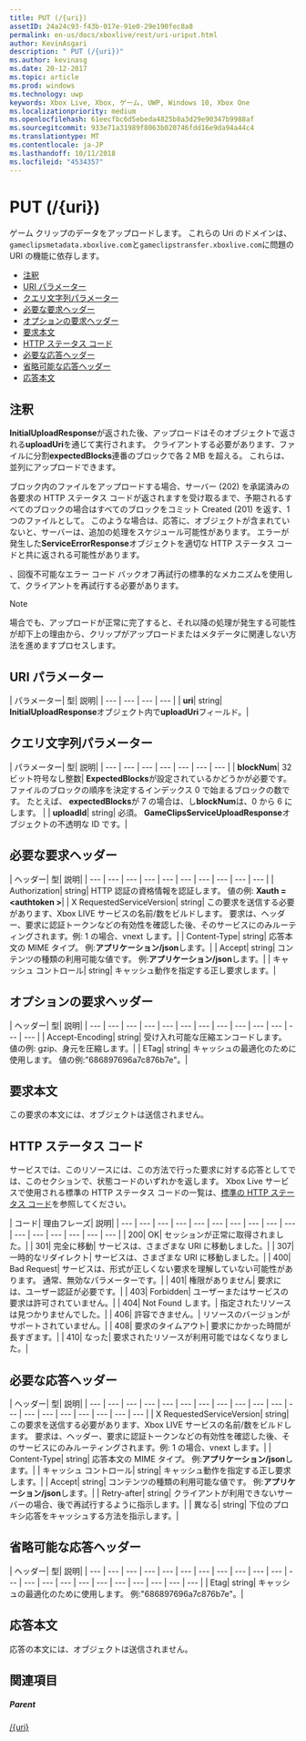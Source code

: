 ```yaml
---
title: PUT (/{uri})
assetID: 24a24c93-f43b-017e-91e0-29e190fec8a8
permalink: en-us/docs/xboxlive/rest/uri-uriput.html
author: KevinAsgari
description: " PUT (/{uri})"
ms.author: kevinasg
ms.date: 20-12-2017
ms.topic: article
ms.prod: windows
ms.technology: uwp
keywords: Xbox Live, Xbox, ゲーム, UWP, Windows 10, Xbox One
ms.localizationpriority: medium
ms.openlocfilehash: 61eecfbc6d5ebeda4825b8a3d29e90347b9988af
ms.sourcegitcommit: 933e71a31989f8063b020746fdd16e9da94a44c4
ms.translationtype: MT
ms.contentlocale: ja-JP
ms.lasthandoff: 10/11/2018
ms.locfileid: "4534357"
---
```

# <a name="put-uri"></a>PUT (/{uri})
ゲーム クリップのデータをアップロードします。
これらの Uri のドメインは、`gameclipsmetadata.xboxlive.com`と`gameclipstransfer.xboxlive.com`に問題の URI の機能に依存します。

  * [注釈](#ID4EX)
  * [URI パラメーター](#ID4EQB)
  * [クエリ文字列パラメーター](#ID4ERC)
  * [必要な要求ヘッダー](#ID4EBE)
  * [オプションの要求ヘッダー](#ID4ENG)
  * [要求本文](#ID4EWH)
  * [HTTP ステータス コード](#ID4ECAAC)
  * [必要な応答ヘッダー](#ID4EYEAC)
  * [省略可能な応答ヘッダー](#ID4ELHAC)
  * [応答本文](#ID4ELIAC)

<a id="ID4EX"></a>


## <a name="remarks"></a>注釈

**InitialUploadResponse**が返された後、アップロードはそのオブジェクトで返される**uploadUri**を通じて実行されます。 クライアントする必要があります、ファイルに分割**expectedBlocks**連番のブロックで各 2 MB を超える。 これらは、並列にアップロードできます。

ブロック内のファイルをアップロードする場合、サーバー (202) を承諾済みの各要求の HTTP ステータス コードが返されますを受け取るまで、予期されるすべてのブロックの場合はすべてのブロックをコミット Created (201) を返す、1 つのファイルとして。 このような場合は、応答に、オブジェクトが含まれていないと、サーバーは、追加の処理をスケジュール可能性があります。 エラーが発生した**ServiceErrorResponse**オブジェクトを適切な HTTP ステータス コードと共に返される可能性があります。

、回復不可能なエラー コード バックオフ再試行の標準的なメカニズムを使用して、クライアントを再試行する必要があります。

> [!NOTE] 
> 場合でも、アップロードが正常に完了すると、それ以降の処理が発生する可能性が却下上の理由から、クリップがアップロードまたはメタデータに関連しない方法を進めますプロセスします。


<a id="ID4EQB"></a>


## <a name="uri-parameters"></a>URI パラメーター

| パラメーター| 型| 説明|
| --- | --- | --- | --- |
| <b>uri</b>| string| <b>InitialUploadResponse</b>オブジェクト内で<b>uploadUri</b>フィールド。|

<a id="ID4ERC"></a>


## <a name="query-string-parameters"></a>クエリ文字列パラメーター

| パラメーター| 型| 説明|
| --- | --- | --- | --- | --- | --- | --- |
| <b>blockNum</b>| 32 ビット符号なし整数| <b>ExpectedBlocks</b>が設定されているかどうかが必要です。 ファイルのブロックの順序を決定するインデックス 0 で始まるブロックの数です。 たとえば、 <b>expectedBlocks</b>が 7 の場合は、し<b>blockNum</b>は、0 から 6 にします。 |
| <b>uploadId</b>| string| 必須。 <b>GameClipsServiceUploadResponse</b>オブジェクトの不透明な ID です。|

<a id="ID4EBE"></a>


## <a name="required-request-headers"></a>必要な要求ヘッダー

| ヘッダー| 型| 説明|
| --- | --- | --- | --- | --- | --- | --- | --- | --- | --- |
| Authorization| string| HTTP 認証の資格情報を認証します。 値の例: <b>Xauth =&lt;authtoken ></b>|
| X RequestedServiceVersion| string| この要求を送信する必要があります、Xbox LIVE サービスの名前/数をビルドします。 要求は、ヘッダー、要求に認証トークンなどの有効性を確認した後、そのサービスにのみルーティングされます。例: 1 の場合、vnext します。|
| Content-Type| string| 応答本文の MIME タイプ。 例:<b>アプリケーション/json</b>します。|
| Accept| string| コンテンツの種類の利用可能な値です。 例:<b>アプリケーション/json</b>します。|
| キャッシュ コントロール| string| キャッシュ動作を指定する正し要求します。|

<a id="ID4ENG"></a>


## <a name="optional-request-headers"></a>オプションの要求ヘッダー

| ヘッダー| 型| 説明|
| --- | --- | --- | --- | --- | --- | --- | --- | --- | --- | --- | --- | --- |
| Accept-Encoding| string| 受け入れ可能な圧縮エンコードします。 値の例: gzip、身元を圧縮します。|
| ETag| string| キャッシュの最適化のために使用します。 値の例:"686897696a7c876b7e"。|

<a id="ID4EWH"></a>


## <a name="request-body"></a>要求本文

この要求の本文には、オブジェクトは送信されません。

<a id="ID4ECAAC"></a>


## <a name="http-status-codes"></a>HTTP ステータス コード

サービスでは、このリソースには、この方法で行った要求に対する応答としてでは、このセクションで、状態コードのいずれかを返します。 Xbox Live サービスで使用される標準の HTTP ステータス コードの一覧は、[標準の HTTP ステータス コード](../../additional/httpstatuscodes.md)を参照してください。

| コード| 理由フレーズ| 説明|
| --- | --- | --- | --- | --- | --- | --- | --- | --- | --- | --- | --- | --- | --- | --- | --- |
| 200| OK| セッションが正常に取得されました。|
| 301| 完全に移動| サービスは、さまざまな URI に移動しました。|
| 307| 一時的なリダイレクト| サービスは、さまざまな URI に移動しました。|
| 400| Bad Request| サービスは、形式が正しくない要求を理解していない可能性があります。 通常、無効なパラメーターです。|
| 401| 権限がありません| 要求には、ユーザー認証が必要です。|
| 403| Forbidden| ユーザーまたはサービスの要求は許可されていません。|
| 404| Not Found します。| 指定されたリソースは見つかりませんでした。|
| 406| 許容できません。| リソースのバージョンがサポートされていません。|
| 408| 要求のタイムアウト| 要求にかかった時間が長すぎます。|
| 410| なった| 要求されたリソースが利用可能ではなくなりました。|

<a id="ID4EYEAC"></a>


## <a name="required-response-headers"></a>必要な応答ヘッダー

| ヘッダー| 型| 説明|
| --- | --- | --- | --- | --- | --- | --- | --- | --- | --- | --- | --- | --- | --- | --- | --- | --- | --- | --- |
| X RequestedServiceVersion| string| この要求を送信する必要があります、Xbox LIVE サービスの名前/数をビルドします。 要求は、ヘッダー、要求に認証トークンなどの有効性を確認した後、そのサービスにのみルーティングされます。例: 1 の場合、vnext します。|
| Content-Type| string| 応答本文の MIME タイプ。 例:<b>アプリケーション/json</b>します。|
| キャッシュ コントロール| string| キャッシュ動作を指定する正し要求します。|
| Accept| string| コンテンツの種類の利用可能な値です。 例:<b>アプリケーション/json</b>します。|
| Retry-after| string| クライアントが利用できないサーバーの場合、後で再試行するように指示します。|
| 異なる| string| 下位のプロキシ応答をキャッシュする方法を指示します。|

<a id="ID4ELHAC"></a>


## <a name="optional-response-headers"></a>省略可能な応答ヘッダー

| ヘッダー| 型| 説明|
| --- | --- | --- | --- | --- | --- | --- | --- | --- | --- | --- | --- | --- | --- | --- | --- | --- | --- | --- | --- | --- | --- |
| Etag| string| キャッシュの最適化のために使用します。 例:"686897696a7c876b7e"。|

<a id="ID4ELIAC"></a>


## <a name="response-body"></a>応答本文

応答の本文には、オブジェクトは送信されません。

<a id="ID4EWIAC"></a>


## <a name="see-also"></a>関連項目

<a id="ID4EYIAC"></a>


##### <a name="parent"></a>Parent

[/{uri}](uri-uri.md)
